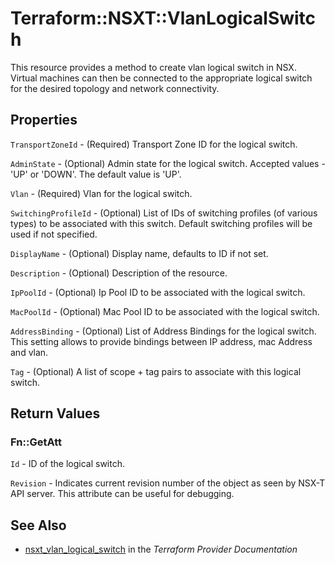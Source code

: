 # Terraform::NSXT::VlanLogicalSwitch

This resource provides a method to create vlan logical switch in NSX. Virtual machines can then be connected to the appropriate logical switch for the desired topology and network connectivity.

## Properties

`TransportZoneId` - (Required) Transport Zone ID for the logical switch.

`AdminState` - (Optional) Admin state for the logical switch. Accepted values - 'UP' or 'DOWN'. The default value is 'UP'.

`Vlan` - (Required) Vlan for the logical switch.

`SwitchingProfileId` - (Optional) List of IDs of switching profiles (of various types) to be associated with this switch. Default switching profiles will be used if not specified.

`DisplayName` - (Optional) Display name, defaults to ID if not set.

`Description` - (Optional) Description of the resource.

`IpPoolId` - (Optional) Ip Pool ID to be associated with the logical switch.

`MacPoolId` - (Optional) Mac Pool ID to be associated with the logical switch.

`AddressBinding` - (Optional) List of Address Bindings for the logical switch. This setting allows to provide bindings between IP address, mac Address and vlan.

`Tag` - (Optional) A list of scope + tag pairs to associate with this logical switch.


## Return Values

### Fn::GetAtt

`Id` - ID of the logical switch.

`Revision` - Indicates current revision number of the object as seen by NSX-T API server. This attribute can be useful for debugging.

## See Also

* [nsxt_vlan_logical_switch](https://www.terraform.io/docs/providers/nsxt/r/vlan_logical_switch.html) in the _Terraform Provider Documentation_
